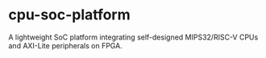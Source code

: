 # cpu-soc-platform
A lightweight SoC platform integrating self-designed MIPS32/RISC-V CPUs and AXI-Lite peripherals on FPGA.
